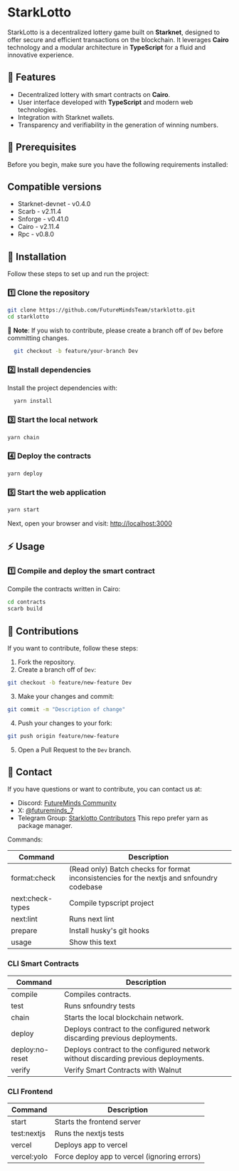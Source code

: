 # StarkLotto

StarkLotto is a decentralized lottery game built on **Starknet**, designed to offer secure and efficient transactions on the blockchain. It leverages **Cairo** technology and a modular architecture in **TypeScript** for a fluid and innovative experience.

## 🚀 Features

- Decentralized lottery with smart contracts on **Cairo**.
- User interface developed with **TypeScript** and modern web technologies.
- Integration with Starknet wallets.
- Transparency and verifiability in the generation of winning numbers.

## 📜 Prerequisites

Before you begin, make sure you have the following requirements installed:

## Compatible versions

- Starknet-devnet - v0.4.0
- Scarb - v2.11.4
- Snforge - v0.41.0
- Cairo - v2.11.4
- Rpc - v0.8.0

## 🔧 Installation

Follow these steps to set up and run the project:

### 1️⃣ Clone the repository
```sh
git clone https://github.com/FutureMindsTeam/starklotto.git
cd starklotto
```
📌 **Note**: If you wish to contribute, please create a branch off of `Dev` before committing changes.
```bash
  git checkout -b feature/your-branch Dev
```

### 2️⃣ Install dependencies
Install the project dependencies with:

```bash
  yarn install
```

### 3️⃣ Start the local network
```bash
yarn chain
```

### 4️⃣ Deploy the contracts
```bash
yarn deploy
```

### 5️⃣ Start the web application
```bash
yarn start
```
Next, open your browser and visit: [http://localhost:3000](http://localhost:3000)

## ⚡ Usage

### 1️⃣ Compile and deploy the smart contract

Compile the contracts written in Cairo:

```sh
cd contracts
scarb build
```

## 📝 Contributions

If you want to contribute, follow these steps:

1. Fork the repository.
2. Create a branch off of `Dev`:
```bash
git checkout -b feature/new-feature Dev
```
3. Make your changes and commit:
```bash
git commit -m "Description of change"
```
4. Push your changes to your fork:
```bash
git push origin feature/new-feature
```
5. Open a Pull Request to the `Dev` branch.

## 🤝 Contact

If you have questions or want to contribute, you can contact us at:
- Discord: [FutureMinds Community](https://discord.gg/ZAhZZDYn)
- X: [@futureminds_7](https://x.com/futureminds_7)
- Telegram Group: [Starklotto Contributors](https://t.me/StarklottoContributors)
This repo prefer yarn as package manager.

Commands:

| Command          | Description                                                                               |
| ---------------- | ----------------------------------------------------------------------------------------- |
| format:check     | (Read only) Batch checks for format inconsistencies for the nextjs and snfoundry codebase |
| next:check-types | Compile typscript project                                                                 |
| next:lint        | Runs next lint                                                                            |
| prepare          | Install husky's git hooks                                                                 |
| usage            | Show this text                                                                            |

### CLI Smart Contracts

| Command         | Description                                                                         |
| --------------- | ----------------------------------------------------------------------------------- |
| compile         | Compiles contracts.                                                                 |
| test            | Runs snfoundry tests                                                                |
| chain           | Starts the local blockchain network.                                                |
| deploy          | Deploys contract to the configured network discarding previous deployments.         |
| deploy:no-reset | Deploys contract to the configured network without discarding previous deployments. |
| verify          | Verify Smart Contracts with Walnut                                                  |

### CLI Frontend

| Command     | Description                                  |
| ----------- | -------------------------------------------- |
| start       | Starts the frontend server                   |
| test:nextjs | Runs the nextjs tests                        |
| vercel      | Deploys app to vercel                        |
| vercel:yolo | Force deploy app to vercel (ignoring errors) |
